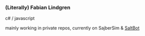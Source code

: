 ### (Literally) Fabian Lindgren

c# / javascript

mainly working in private repos, currently on SajberSim & [SaltBot](https://discord.bots.gg/bots/539453930313351168)


<!--
**LiterallyFabian/LiterallyFabian** is a ✨ _special_ ✨ repository because its `README.md` (this file) appears on your GitHub profile.

Here are some ideas to get you started:

- 🔭 I’m currently working on ...
- 🌱 I’m currently learning ...
- 👯 I’m looking to collaborate on ...
- 🤔 I’m looking for help with ...
- 💬 Ask me about ...
- 📫 How to reach me: ...
- 😄 Pronouns: ...
- ⚡ Fun fact: ...
-->
